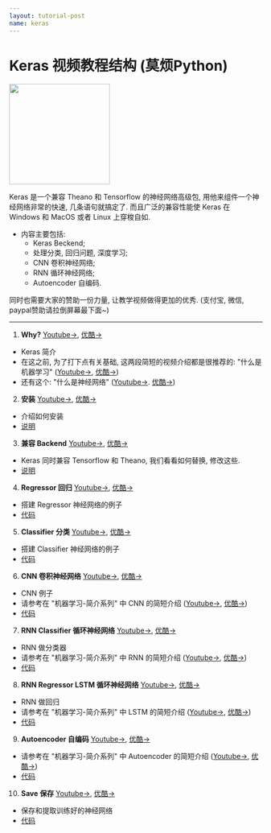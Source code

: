 ```yaml
---
layout: tutorial-post
name: keras
---
```



# Keras 视频教程结构 (莫烦Python)
<img src="{{site.baseurl}}/static/img/course-cover/keras.jpg" height="200">

Keras 是一个兼容 Theano 和 Tensorflow 的神经网络高级包, 用他来组件一个神经网络非常的快速, 几条语句就搞定了. 而且广泛的兼容性能使 Keras 在 Windows 和 MacOS 或者 Linux 上穿梭自如.


* 内容主要包括:
  * Keras Beckend;
  * 处理分类, 回归问题, 深度学习;
  * CNN 卷积神经网络;
  * RNN 循环神经网络;
  * Autoencoder 自编码.
  
同时也需要大家的赞助一份力量, 让教学视频做得更加的优秀. (支付宝, 微信, paypal赞助请拉倒屏幕最下面~)

---

1. **Why?** [Youtube->](https://www.youtube.com/watch?v=AoK4zpsQN7M&list=PLXO45tsB95cKhCSIgTgIfjtG5y0Bf_TIY&index=1), [优酷->](http://v.youku.com/v_show/id_XMTc3ODk2NjY5Mg==.html?f=28505797)
  * Keras 简介
  * 在这之前, 为了打下点有关基础, 这两段简短的视频介绍都是很推荐的: "什么是机器学习" ([Youtube->](https://www.youtube.com/watch?v=YY7-VKXybjc&list=PLXO45tsB95cIFm8Y8vMkNNPPXAtYXwKin&index=1), [优酷->](http://v.youku.com/v_show/id_XMTYyMjk2NDIwOA==.html?f=27892935&o=1)) 
  * 还有这个: "什么是神经网络" ([Youtube->](https://www.youtube.com/watch?v=RSRkp8VAavQ&index=2&list=PLXO45tsB95cIFm8Y8vMkNNPPXAtYXwKin). [优酷->](http://v.youku.com/v_show/id_XMTU5NDc3MDQwOA==.html?f=27892935&o=1))
  

2. **安装** [Youtube->](https://www.youtube.com/watch?v=glcqKUzr1ZM&list=PLXO45tsB95cKhCSIgTgIfjtG5y0Bf_TIY&index=2), [优酷->](http://v.youku.com/v_show/id_XMTc3ODk5NjUyNA==.html?f=28505797)
  * 介绍如何安装
  * [说明](https://github.com/MorvanZhou/tutorials/blob/master/kerasTUT/2-installation.py)


3. **兼容 Backend** [Youtube->](https://www.youtube.com/watch?v=FIZiuAM5kQo&list=PLXO45tsB95cKhCSIgTgIfjtG5y0Bf_TIY&index=3), [优酷->](http://v.youku.com/v_show/id_XMTc3OTA0NDc5Mg==.html?f=28505797)
  * Keras 同时兼容 Tensorflow 和 Theano, 我们看看如何替换, 修改这些.
  * [说明](https://github.com/MorvanZhou/tutorials/blob/master/kerasTUT/3-backend.py)


4. **Regressor 回归** [Youtube->](https://www.youtube.com/watch?v=I_on5dTY3d4&list=PLXO45tsB95cKhCSIgTgIfjtG5y0Bf_TIY&index=4), [优酷->](http://v.youku.com/v_show/id_XMTc3OTEwMDk3Ng==.html?f=28505797)
  * 搭建 Regressor 神经网络的例子
  * [代码](https://github.com/MorvanZhou/tutorials/blob/master/kerasTUT/4-regressor_example.py)  


5. **Classifier 分类** [Youtube->](https://www.youtube.com/watch?v=3mpDXAXFkfg&list=PLXO45tsB95cKhCSIgTgIfjtG5y0Bf_TIY&index=5), [优酷->](http://v.youku.com/v_show/id_XMTc3OTE4NDc0OA==.html?f=28505797)
  * 搭建 Classifier 神经网络的例子
  * [代码](https://github.com/MorvanZhou/tutorials/blob/master/kerasTUT/5-classifier_example.py)
  


6. **CNN 卷积神经网络** [Youtube->](https://www.youtube.com/watch?v=zHop6Oq757Y&index=6&list=PLXO45tsB95cKhCSIgTgIfjtG5y0Bf_TIY), [优酷->](http://v.youku.com/v_show/id_XMTc4MDEyMDk0MA==.html?f=28505797&o=1)
  *  CNN 例子
  * 请参考在 "机器学习-简介系列" 中 CNN 的简短介绍 ([Youtube->](https://www.youtube.com/watch?v=hMIZ85t9r9A&list=PLXO45tsB95cIFm8Y8vMkNNPPXAtYXwKin&index=3), [优酷->](http://v.youku.com/v_show/id_XMTY4MzAyNTc4NA==.html?f=27892935&o=1))
  * [代码](https://github.com/MorvanZhou/tutorials/blob/master/kerasTUT/6-CNN_example.py)
  


7. **RNN Classifier 循环神经网络** [Youtube->](https://www.youtube.com/watch?v=Zhy8NWAMT14&index=7&list=PLXO45tsB95cKhCSIgTgIfjtG5y0Bf_TIY), [优酷->](http://v.youku.com/v_show/id_XMTc4MDE4MDE4OA==.html?f=28505797&o=1)
  *  RNN 做分类器
  * 请参考在 "机器学习-简介系列" 中 RNN 的简短介绍 ([Youtube->](https://www.youtube.com/watch?v=EEtf4kNsk7Q&list=PLXO45tsB95cIFm8Y8vMkNNPPXAtYXwKin&index=4), [优酷->](http://v.youku.com/v_show/id_XMTcyNzYwNjU1Ng==.html?f=27892935&o=1))
  * [代码](https://github.com/MorvanZhou/tutorials/blob/master/kerasTUT/7-RNN_Classifier_example.py)
  


8. **RNN Regressor LSTM 循环神经网络** [Youtube->](https://www.youtube.com/watch?v=x5jjul-vLv4&index=8&list=PLXO45tsB95cKhCSIgTgIfjtG5y0Bf_TIY), [优酷->](http://v.youku.com/v_show/id_XMTc4MDIxNTkwNA==.html?f=28505797&o=1)
  *  RNN 做回归 
  * 请参考在 "机器学习-简介系列" 中 LSTM 的简短介绍 ([Youtube->](https://www.youtube.com/watch?v=Vdg5zlZAXnU&list=PLXO45tsB95cIFm8Y8vMkNNPPXAtYXwKin&index=5), [优酷->](http://v.youku.com/v_show/id_XMTc0MzY5MTQxMg==.html?f=27892935&o=1))
  * [代码](https://github.com/MorvanZhou/tutorials/blob/master/kerasTUT/8-RNN_LSTM_Regressor_example.py)
  


9. **Autoencoder 自编码** [Youtube->](https://www.youtube.com/watch?v=OubNgB-Fa4M&index=9&list=PLXO45tsB95cKhCSIgTgIfjtG5y0Bf_TIY), [优酷->](http://v.youku.com/v_show/id_XMTc4MDI2MDg1Mg==.html?f=28505797&o=1)
  * 请参考在 "机器学习-简介系列" 中 Autoencoder 的简短介绍 ([Youtube->](https://www.youtube.com/watch?v=w8HmXgXnVEo&list=PLXO45tsB95cIFm8Y8vMkNNPPXAtYXwKin&index=6), [优酷->](http://v.youku.com/v_show/id_XMTgwNDc1NjYwMA==.html?f=27892935&o=1))
  * [代码](https://github.com/MorvanZhou/tutorials/blob/master/kerasTUT/9-Autoencoder_example.py)


10. **Save 保存** [Youtube->](https://www.youtube.com/watch?v=e-ICAuGXw7k&index=10&list=PLXO45tsB95cKhCSIgTgIfjtG5y0Bf_TIY), [优酷->](http://v.youku.com/v_show/id_XMTc4MDI4NjIyNA==.html?f=28505797&o=1)
  * 保存和提取训练好的神经网络 
  * [代码](https://github.com/MorvanZhou/tutorials/blob/master/kerasTUT/10-save.py)
  
